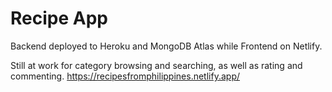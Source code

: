 # Recipe App
Backend deployed to Heroku and MongoDB Atlas while Frontend on Netlify.

Still at work for category browsing and searching, as well as rating and commenting.
https://recipesfromphilippines.netlify.app/
